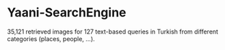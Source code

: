 # Yaani-SearchEngine
35,121 retrieved images for 127 text-based queries in Turkish from different categories (places, people, ...).
